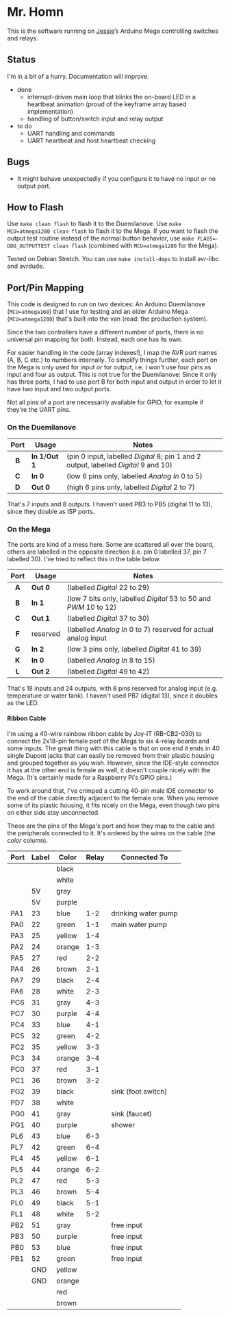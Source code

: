 # Mr. Homn

This is the software running on [Jessie](https://github.com/scy/jessie)’s Arduino Mega controlling switches and relays.

## Status

I'm in a bit of a hurry. Documentation will improve.

* done
  * interrupt-driven main loop that blinks the on-board LED in a heartbeat animation (proud of the keyframe array based implementation)
  * handling of button/switch input and relay output
* to do
  * UART handling and commands
  * UART heartbeat and host heartbeat checking

## Bugs

* It might behave unexpectedly if you configure it to have no input or no output port.
  
## How to Flash

Use `make clean flash` to flash it to the Duemilanove. 
Use `make MCU=atmega1280 clean flash` to flash it to the Mega. 
If you want to flash the output test routine instead of the normal button behavior, use `make FLAGS=-DDO_OUTPUTTEST clean flash` (combined with `MCU=atmega1280` for the Mega).

Tested on Debian Stretch. 
You can use `make install-deps` to install avr-libc and avrdude.

## Port/Pin Mapping

This code is designed to run on two devices: 
An Arduino Duemilanove (`MCU=atmega168`) that I use for testing and an older Arduino Mega (`MCU=atmega1280`) that's built into the van (read: the production system).

Since the two controllers have a different number of ports, there is no universal pin mapping for both. 
Instead, each one has its own.

For easier handling in the code (array indexes!), I map the AVR port names (A, B, C etc.) to numbers internally. 
To simplify things further, each port on the Mega is only used for input _or_ for output, i.e. I won't use four pins as input and four as output. 
This is not true for the Duemilanove: 
Since it only has three ports, I had to use port B for both input and output in order to let it have two input and two output ports. 

Not all pins of a port are necessarily available for GPIO, for example if they're the UART pins.

### On the Duemilanove

| Port  | Usage                 | Notes                                                                                |
|:-----:| --------------------- | ------------------------------------------------------------------------------------ |
| **B** | **In 1**/**Out 1**    | (pin 0 input, labelled _Digital_ 8; pin 1 and 2 output, labelled _Digital_ 9 and 10) |
| **C** | **In 0**              | (low 6 pins only, labelled _Analog In_ 0 to 5)                                       |
| **D** | **Out 0**             | (high 6 pins only, labelled _Digital_ 2 to 7)                                        |

That's 7 inputs and 8 outputs. 
I haven't used PB3 to PB5 (digital 11 to 13), since they double as ISP ports.

### On the Mega

The ports are kind of a mess here. 
Some are scattered all over the board, others are labelled in the opposite direction (i.e. pin 0 labelled 37, pin 7 labelled 30). 
I've tried to reflect this in the table below.

| Port  | Usage     | Notes                                                             |
|:-----:| --------- | ----------------------------------------------------------------- |
| **A** | **Out 0** | (labelled _Digital_ 22 to 29)                                     |
| **B** | **In 1**  | (low 7 bits only, labelled _Digital_ 53 to 50 and _PWM_ 10 to 12) |
| **C** | **Out 1** | (labelled _Digital_ 37 to 30)                                     |
| **F** | reserved  | (labelled _Analog In_ 0 to 7) reserved for actual analog input    |
| **G** | **In 2**  | (low 3 pins only, labelled _Digital_ 41 to 39)                    |
| **K** | **In 0**  | (labelled _Analog In_ 8 to 15)                                    |
| **L** | **Out 2** | (labelled _Digital_ 49 to 42)                                     |

That's 18 inputs and 24 outputs, with 8 pins reserved for analog input (e.g. temperature or water tank). 
I haven't used PB7 (digital 13), since it doubles as the LED.

#### Ribbon Cable

I'm using a 40-wire rainbow ribbon cable by Joy-IT (RB-CB2-030) to connect the 2x18-pin female port of the Mega to six 4-relay boards and some inputs. 
The great thing with this cable is that on one end it ends in 40 single Dupont jacks that can easily be removed from their plastic housing and grouped together as you wish. 
However, since the IDE-style connector it has at the other end is female as well, it doesn't couple nicely with the Mega. 
(It's certainly made for a Raspberry Pi's GPIO pins.)

To work around that, I've crimped a cutting 40-pin male IDE connector to the end of the cable directly adjacent to the female one. 
When you remove some of its plastic housing, it fits nicely on the Mega, even though two pins on either side stay unconnected.

These are the pins of the Mega's port and how they map to the cable and the peripherals connected to it. 
It's ordered by the wires on the cable (the _color_ column).

| Port | Label | Color  | Relay | Connected To         |
| ---- | ----- | ------ | ----- | -------------------- |
|      |       | black  |       |                      |
|      |       | white  |       |                      |
|      | 5V    | gray   |       |                      |
|      | 5V    | purple |       |                      |
| PA1  | 23    | blue   | 1-2   | drinking water pump  |
| PA0  | 22    | green  | 1-1   | main water pump      |
| PA3  | 25    | yellow | 1-4   |                      |
| PA2  | 24    | orange | 1-3   |                      |
| PA5  | 27    | red    | 2-2   |                      |
| PA4  | 26    | brown  | 2-1   |                      |
| PA7  | 29    | black  | 2-4   |                      |
| PA6  | 28    | white  | 2-3   |                      |
| PC6  | 31    | gray   | 4-3   |                      |
| PC7  | 30    | purple | 4-4   |                      |
| PC4  | 33    | blue   | 4-1   |                      |
| PC5  | 32    | green  | 4-2   |                      |
| PC2  | 35    | yellow | 3-3   |                      |
| PC3  | 34    | orange | 3-4   |                      |
| PC0  | 37    | red    | 3-1   |                      |
| PC1  | 36    | brown  | 3-2   |                      |
| PG2  | 39    | black  |       | sink (foot switch)   |
| PD7  | 38    | white  |       |                      |
| PG0  | 41    | gray   |       | sink (faucet)        |
| PG1  | 40    | purple |       | shower               |
| PL6  | 43    | blue   | 6-3   |                      |
| PL7  | 42    | green  | 6-4   |                      |
| PL4  | 45    | yellow | 6-1   |                      |
| PL5  | 44    | orange | 6-2   |                      |
| PL2  | 47    | red    | 5-3   |                      |
| PL3  | 46    | brown  | 5-4   |                      |
| PL0  | 49    | black  | 5-1   |                      |
| PL1  | 48    | white  | 5-2   |                      |
| PB2  | 51    | gray   |       | free input           |
| PB3  | 50    | purple |       | free input           |
| PB0  | 53    | blue   |       | free input           |
| PB1  | 52    | green  |       | free input           |
|      | GND   | yellow |       |                      |
|      | GND   | orange |       |                      |
|      |       | red    |       |                      |
|      |       | brown  |       |                      |
